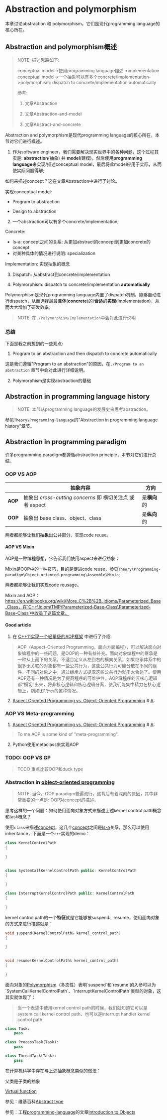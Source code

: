 # Abstraction and polymorphism

本章讨论abstraction 和 polymorphism，它们是现代programming language的核心所在。



## Abstraction and polymorphism概述

> NOTE: 描述思路如下:
>
> conceptual model->使用programming language描述->implementation conceptual model->一个抽象可以有多个concrete/implementation->polymorphism: dispatch to concrete/implementation automatically
>
> 参考:
>
> 1) 文章Abstraction
>
> 2) 文章Abstraction-and-model
>
> 3) 文章Abstract-and-concrete

Abstraction and polymorphism是现代programming language的核心所在，本节对它们进行概述。

1) 作为software engineer，我们需要解决现实世界中的各种问题，这个过程其实是: **abstraction**(抽象) 并 **model**(建模)，然后使用**programming language**来实现/描述conceptual model，最后将此model应用于实际，从而使实际问题得解;

如何来描述concept？这在文章Abstraction中进行了讨论。

实现conceptual model: 

- Program to abstraction

- Design to abstraction

2) 一个abstraction可以有多个concrete/implementation;

Concrete: 

- Is-a: concept之间的关系: 从更加abstract的concept到更加concrete的concept
- 对某种具体的情况进行说明: specialization

Implementation: 实现抽象的概念

3) Dispatch: 从abstract到concrete/implementation

4) Polymorphism: dispatch to concrete/implementation **automatically**

Polymorphism是现代programming language内置了dispatch机制，能够自动进行dispatch，从而选择最最**具体**(**concrete**)的/**合适**的**实现**(implementation)，从而大大增加了研发效率;

> NOTE: 在`./Polymorphism/Implementation`中会对此进行说明

### 总结

下面是我之前想到的一些观点: 

1) Program to an abstraction and then dispatch to concrete automatically

这是我们遵循"Program to an abstraction"的原因，在`./Program to an abstraction` 章节中会对此进行详细说明。

2) Polymorphism是实现abstraction的基础



## Abstraction in programming language history

> NOTE: 本节从programming language的发展史来思考abstraction。

参见`Theory\Programming-language`的"Abstraction in programming language history"章节。





## Abstraction in programming paradigm

许多programming paradigm都遵循abstraction principle，本节对它们进行总结。

### OOP VS AOP

|         | 抽象内容                                                  | 方向         |
| ------- | --------------------------------------------------------- | ------------ |
| **AOP** | 抽象出 *cross-cutting concerns* 即 横切关注点 或者 aspect | 是**横向**的 |
| **OOP** | 抽象出 base class、object、class                          | 是**纵向**的 |

两者都能够让我们**抽象**出公共部分，实现code reuse。

#### AOP VS Mixin

AOP是一种编程思想，它告诉我们使用aspect来进行抽象；

Mixin是OOP中的一种技巧，目的是促进code reuse，参见`Theory\Programming-paradigm\Object-oriented-programming\Assemble\Mixin`;

两者都能够让我们实现code reusage。

Mixin and AOP：https://en.wikibooks.org/wiki/More_C%2B%2B_Idioms/Parameterized_Base_Class，在`C++\Idiom\TMP\Parameterized-Base-Class\Parameterized-Base-Class`中收录了这篇文章。



#### Good article

1) 在 [C++11实现一个轻量级的AOP框架](https://www.cnblogs.com/qicosmos/p/4772389.html) 中进行了介绍:

> AOP（Aspect-Oriented Programming，面向方面编程），可以解决面向对象编程中的一些问题，是OOP的一种有益补充。面向对象编程中的继承是一种从上而下的关系，不适合定义从左到右的横向关系，如果继承体系中的很多无关联的对象都有一些公共行为，这些公共行为可能分散在不同的组件、不同的对象之中，通过继承方式提取这些公共行为就不太合适了。使用AOP还有一种情况是为了提高程序的可维护性，AOP将程序的非核心逻辑都“横切”出来，将非核心逻辑和核心逻辑分离，使我们能集中精力在核心逻辑上，例如图1所示的这种情况。

2) [Aspect Oriented Programming vs. Object-Oriented Programming](https://stackoverflow.com/questions/232884/aspect-oriented-programming-vs-object-oriented-programming) # [A](https://stackoverflow.com/a/232918):



### AOP VS Meta-programming

1) [Aspect Oriented Programming vs. Object-Oriented Programming](https://stackoverflow.com/questions/232884/aspect-oriented-programming-vs-object-oriented-programming) # [A](https://stackoverflow.com/a/232918):

> To me AOP is some kind of "meta-programming".

2) Python使用metaclass来实现AOP



### TODO: OOP VS GP

> TODO 重点比较OOP和duck type




### Abstraction in [object-oriented programming](http://en.wikipedia.org/wiki/Object-oriented_programming)

> NOTE: 当今，OOP paradigm普遍流行，这背后有着深刻的原因，其中非常重要的一点是: OOP对concept的描述。

思考这样的一个问题：如何使用面向对象方式来描述上述kernel control path概念和task概念？

使用`class`来描述[concept](https://en.wikipedia.org/wiki/Concept)，这几个[concept](https://en.wikipedia.org/wiki/Concept)之间是[Is-a](https://en.wikipedia.org/wiki/Is-a)关系，那么可以使用inheritance，下面是一个`c++`实现的demo：

```c++
class KernelControlPath
{
    
}
	

class SystemCallKernelControlPath public: KernelControlPath
{
    
}

class InterruptKernelControlPath public: KernelControlPath
{
    
}

```

kernel control path的一个**特征**就是它能够被suspend、resume，使用面向对象的方式来进行描述就是：

```c++
void suspend(KernelControlPath& kernel_control_path)
{
    
}
	

void resume(KernelControlPath& kernel_control_path)
{
    
}
```

面向对象的[Polymorphism](https://en.wikipedia.org/wiki/Polymorphism_(computer_science))（多态性）表明`suspend`和`resume`的入参可以为`SystemCallKernelControlPath`、`InterruptKernelControlPath`类型的对象，这其实就体现了：

> 当一个表述中使用kernel control path的时候，我们就知道它可以是system call kernel control path、也可以是interrupt handler kernel control path



```python
class Task:
	pass

class ProcessTask(Task):
	pass

class ThreadTask(Task):
	pass
```



在计算机科学中存在与上述抽象概念类似的做法：

父类是子类的抽象

[Virtual function](https://en.wikipedia.org/wiki/Virtual_function)

参见：维基百科[Abstract type](https://en.wikipedia.org/wiki/Abstract_type)

参见：工程[programming-language](https://dengking.github.io/programming-language)的文章[Introduction to Objects](https://dengking.github.io/programming-language/Theory/Programming-paradigm/Object-oriented-programming/Thinking-in-java/Introduction-to-objects)











